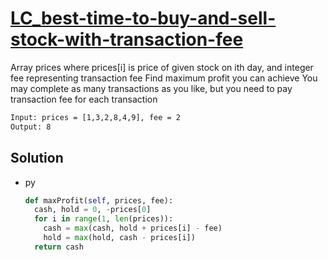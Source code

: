 # [LC_best-time-to-buy-and-sell-stock-with-transaction-fee](https://leetcode.com/problems/best-time-to-buy-and-sell-stock-with-transaction-fee)

Array prices where prices[i] is price of given stock on ith day, and integer fee representing transaction fee
Find maximum profit you can achieve
You may complete as many transactions as you like, but you need to pay transaction fee for each transaction

```txt
Input: prices = [1,3,2,8,4,9], fee = 2
Output: 8
```

## Solution

* py

  ```py
  def maxProfit(self, prices, fee):
    cash, hold = 0, -prices[0]
    for i in range(1, len(prices)):
      cash = max(cash, hold + prices[i] - fee)
      hold = max(hold, cash - prices[i])
    return cash
  ```

